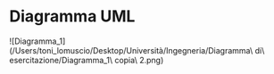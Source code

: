 # Diagramma UML
![Diagramma_1](/Users/toni_lomuscio/Desktop/Università/Ingegneria/Diagramma\ di\ esercitazione/Diagramma_1\ copia\ 2.png) 
